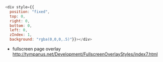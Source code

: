 ```js
<div style={{
  position: "fixed",
  top: 0,
  right: 0,
  bottom: 0,
  left: 0,
  zIndex: 1,
  background: "rgba(0,0,0,.5)"}}></div>
```

- fullscreen page overlay http://tympanus.net/Development/FullscreenOverlayStyles/index7.html
